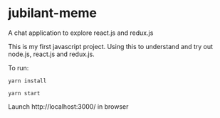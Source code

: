 # jubilant-meme
A chat application to explore react.js and redux.js

This is my first javascript project. Using this to understand and try out node.js, react.js and redux.js.

To run:

```yarn install```

```yarn start```

Launch http://localhost:3000/ in browser

